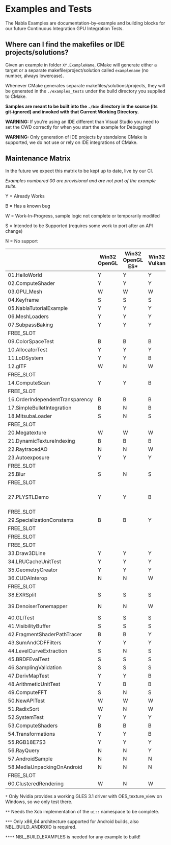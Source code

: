 # Examples and Tests

The Nabla Examples are documentation-by-example and building blocks for our future Continuous Integration GPU Integration Tests.

## Where can I find the makefiles or IDE projects/solutions?

Given an example in folder `XY.ExampleName`, CMake will generate either a target or a separate makefile/project/solution called `examplename` (no number, always lowercase).

Whenever CMake generates separate makefiles/solutions/projects, they will be generated in the `./examples_tests` under the build directory you supplied to CMake.

**Samples are meant to be built into the `./bin` directory in the source (its git-ignored) and invoked with that Current Working Directory.**

**WARNING:** If you're using an IDE different than Visual Studio you need to set the CWD correctly for when you start the example for Debugging!

**WARNING:** Only generation of IDE projects by standalone CMake is supported, we do not use or rely on IDE integrations of CMake.

## Maintenance Matrix

In the future we expect this matrix to be kept up to date, live by our CI.

_Examples numbered 00 are provisional and are not part of the example suite._

Y = Already Works

B = Has a known bug

W = Work-In-Progress, sample logic not complete or temporarily modifed

S = Intended to be Supported (requires some work to port after an API change)

N = No support

|                                 | Win32 OpenGL | Win32 OpenGL ES* | Win32 Vulkan | X11** OpenGL | X11** OpenGL ES | X11** Vulkan | Android OpenGL ES | Android Vulkan | Required CMake Options****                        |
|---------------------------------|--------------|------------------|--------------|--------------|-----------------|--------------|-------------------|----------------|---------------------------------------------------|
| 01.HelloWorld                   | Y            | Y                | Y            | S            | S               | S            | Y                 | S              |                                                   |
| 02.ComputeShader                | Y            | Y                | Y            | B            | B               | S            | B                 | S              |                                                   |
| 03.GPU_Mesh                     | W            | W                | W            | W            | W               | W            | W                 | W              |                                                   |
| 04.Keyframe                     | S            | S                | S            | S            | S               | S            | S                 | S              |                                                   |
| 05.NablaTutorialExample         | Y            | Y                | Y            | S            | S               | S            | S                 | S              |                                                   |
| 06.MeshLoaders                  | Y            | Y                | Y            | S            | S               | S            | Y                 | Y              |                                                   |
| 07.SubpassBaking                | Y            | Y                | Y            | S            | S               | S            | S                 | S              |                                                   |
| FREE_SLOT                       |              |                  |              |              |                 |              |                   |                |                                                   |
| 09.ColorSpaceTest               | B            | B                | B            | W            | W               | W            | W                 | W              |                                                   |
| 10.AllocatorTest                | Y            | Y                | Y            | S            | S               | S            | N                 | N              |                                                   |
| 11.LoDSystem                    | Y            | Y                | B            | S            | N               | S            | N                 | S              |                                                   |
| 12.glTF                         | W            | N                | W            | W            | N               | W            | N                 | W              | COMPILE_WITH_GLTF_LOADER                          |
| FREE_SLOT                       |              |                  |              |              |                 |              |                   |                |                                                   |
| 14.ComputeScan                  | Y            | Y                | B            | S            | S               | S            | S                 | S              |                                                   |
| FREE_SLOT                       |              |                  |              |              |                 |              |                   |                |                                                   |
| 16.OrderIndependentTransparency | B            | B                | B            | S            | S               | S            | S                 | S              |                                                   |
| 17.SimpleBulletIntegration      | B            | N                | B            | S            | N               | S            | N                 | N              | BUILD_BULLET                                      |
| 18.MitsubaLoader                | S            | N                | S            | S            | N               | S            | N                 | N              | BUILD_MITSUBA_LOADER                              |
| FREE_SLOT                       |              |                  |              |              |                 |              |                   |                |                                                   |
| 20.Megatexture                  | W            | W                | W            | S            | S               | S            | N                 | S              |                                                   |
| 21.DynamicTextureIndexing       | B            | B                | B            | S            | N               | S            | N                 | S              |                                                   |
| 22.RaytracedAO                  | N            | N                | W            | N            | N               | W            | N                 | N              | BUILD_MITSUBA_LOADER                              |
| 23.Autoexposure                 | Y            | Y                | Y            | S            | S               | S            | N                 | S              |                                                   |
| FREE_SLOT                       |              |                  |              |              |                 |              |                   |                |                                                   |
| 25.Blur                         | S            | N                | S            | S            | N               | S            | N                 | S              |                                                   |
| FREE_SLOT                       |              |                  |              |              |                 |              |                   |                |                                                   |
| 27.PLYSTLDemo                   | Y            | Y                | B            | S            | S               | S            | N                 | N              | COMPILE_WITH_STL_LOADER & COMPILE_WITH_PLY_LOADER |
| FREE_SLOT                       |              |                  |              |              |                 |              |                   |                |                                                   |
| 29.SpecializationConstants      | B            | B                | Y            | S            | S               | S            | N                 | S              |                                                   |
| FREE_SLOT                       |              |                  |              |              |                 |              |                   |                |                                                   |
| FREE_SLOT                       |              |                  |              |              |                 |              |                   |                |                                                   |
| FREE_SLOT                       |              |                  |              |              |                 |              |                   |                |                                                   |
| 33.Draw3DLine                   | Y            | Y                | Y            | S            | S               | S            | S                 | S              |                                                   |
| 34.LRUCacheUnitTest             | Y            | Y                | Y            | Y            | Y               | Y            | N                 | N              |                                                   |
| 35.GeometryCreator              | Y            | Y                | Y            | S            | S               | S            | N                 | S              |                                                   |
| 36.CUDAInterop                  | N            | N                | W            | N            | N               | W            | N                 | N              | COMPILE_WITH_CUDA                                 |
| FREE_SLOT                       |              |                  |              |              |                 |              |                   |                |                                                   |
| 38.EXRSplit                     | S            | S                | S            | S            | S               | S            | N                 | N              |                                                   |
| 39.DenoiserTonemapper           | N            | N                | W            | N            | N               | W            | N                 | N              | COMPILE_WITH_CUDA & COMPILE_WITH_OPTIX            |
| 40.GLITest                      | S            | S                | S            | S            | S               | S            | N                 | S              | COMPILE_WITH_GLI_LOADER                           |
| 41.VisibilityBuffer             | S            | S                | S            | S            | S               | S            | N                 | N              |                                                   |
| 42.FragmentShaderPathTracer     | B            | B                | Y            | S            | S               | S            | S                 | S              |                                                   |
| 43.SumAndCDFFilters             | Y            | Y                | Y            | S            | N               | S            | N                 | N              |                                                   |
| 44.LevelCurveExtraction         | S            | N                | S            | S            | N               | S            | N                 | N              |                                                   |
| 45.BRDFEvalTest                 | S            | S                | S            | S            | S               | S            | N                 | S              |                                                   |
| 46.SamplingValidation           | S            | S                | S            | S            | S               | S            | N                 | S              |                                                   |
| 47.DerivMapTest                 | Y            | Y                | B            | S            | N               | S            | N                 | N              |                                                   |
| 48.ArithmeticUnitTest           | Y            | B                | B            | S            | S               | S            | N                 | S              |                                                   |
| 49.ComputeFFT                   | S            | N                | S            | S            | N               | S            | N                 | N              |                                                   |
| 50.NewAPITest                   | W            | W                | W            | W            | W               | W            | W                 | W              |                                                   |
| 51.RadixSort                    | W            | N                | W            | W            | N               | W            | N                 | W              |                                                   |
| 52.SystemTest                   | Y            | Y                | Y            | S            | S               | S            | S                 | S              |                                                   |
| 53.ComputeShaders               | B            | B                | B            | S            | N               | S            | N                 | S              |                                                   |
| 54.Transformations              | Y            | Y                | B            | S            | S               | S            | S                 | S              |                                                   |
| 55.RGB18E7S3                    | Y            | Y                | Y            | S            | S               | S            | N                 | N              |                                                   |
| 56.RayQuery                     | N            | N                | Y            | N            | N               | S            | N                 | S              |                                                   |
| 57.AndroidSample                | N            | N                | N            | N            | N               | N            | S                 | S              |                                                   |
| 58.MediaUnpackingOnAndroid      | N            | N                | N            | N            | N               | N            | Y                 | Y              |                                                   |
| FREE_SLOT                       |              |                  |              |              |                 |              |                   |                |                                                   |
| 60.ClusteredRendering           | W            | N                | W            | W            | N               | W            | N                 | N              |                                                   |

`*` Only Nvidia provides a working GLES 3.1 driver with OES_texture_view on Windows, so we only test there.

`**` Needs the Xcb implementation of the `ui::` namespace to be complete.

`***` Only x86_64 architecture supported for Android builds, also NBL_BUILD_ANDROID is required.

`****` NBL_BUILD_EXAMPLES is needed for any example to build!
